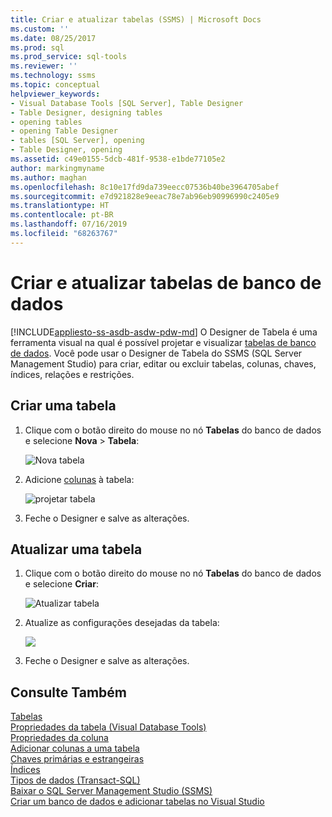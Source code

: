 ```yaml
---
title: Criar e atualizar tabelas (SSMS) | Microsoft Docs
ms.custom: ''
ms.date: 08/25/2017
ms.prod: sql
ms.prod_service: sql-tools
ms.reviewer: ''
ms.technology: ssms
ms.topic: conceptual
helpviewer_keywords:
- Visual Database Tools [SQL Server], Table Designer
- Table Designer, designing tables
- opening tables
- opening Table Designer
- tables [SQL Server], opening
- Table Designer, opening
ms.assetid: c49e0155-5dcb-481f-9538-e1bde77105e2
author: markingmyname
ms.author: maghan
ms.openlocfilehash: 8c10e17fd9da739eecc07536b40be3964705abef
ms.sourcegitcommit: e7d921828e9eeac78e7ab96eb90996990c2405e9
ms.translationtype: HT
ms.contentlocale: pt-BR
ms.lasthandoff: 07/16/2019
ms.locfileid: "68263767"
---
```

# <a name="create-and-update-database-tables"></a>Criar e atualizar tabelas de banco de dados
[!INCLUDE[appliesto-ss-asdb-asdw-pdw-md](../../includes/appliesto-ss-asdb-asdw-pdw-md.md)]
O Designer de Tabela é uma ferramenta visual na qual é possível projetar e visualizar [tabelas de banco de dados](../../relational-databases/tables/tables.md). Você pode usar o Designer de Tabela do SSMS (SQL Server Management Studio) para criar, editar ou excluir tabelas, colunas, chaves, índices, relações e restrições.  

  
## <a name="create-a-table"></a>Criar uma tabela  
  
1. Clique com o botão direito do mouse no nó **Tabelas** do banco de dados e selecione **Nova** > **Tabela**:  
  
    ![Nova tabela](../media/design-tables/new-table.png)
  
1. Adicione [colunas](column-properties-visual-database-tools.md) à tabela:
  
    ![projetar tabela](../media/design-tables/new-table2.png)

1. Feche o Designer e salve as alterações.
  
## <a name="update-a-table"></a>Atualizar uma tabela  
  
1. Clique com o botão direito do mouse no nó **Tabelas** do banco de dados e selecione **Criar**:  
  
   ![Atualizar tabela](../media/design-tables/update-table.png)

1. Atualize as configurações desejadas da tabela:

   ![](../media/design-tables/update-table2.png)

1. Feche o Designer e salve as alterações.

## <a name="see-also"></a>Consulte Também

[Tabelas](../../relational-databases/tables/tables.md)  
[Propriedades da tabela &#40;Visual Database Tools&#41;](../../ssms/visual-db-tools/table-properties-visual-database-tools.md)  
[Propriedades da coluna](column-properties-visual-database-tools.md)  
[Adicionar colunas a uma tabela](../../relational-databases/tables/add-columns-to-a-table-database-engine.md)  
[Chaves primárias e estrangeiras](../../relational-databases/tables/primary-and-foreign-key-constraints.md)  
[Índices](../../relational-databases/indexes/indexes.md)  
[Tipos de dados (Transact-SQL)](../../t-sql/data-types/data-types-transact-sql.md)  
[Baixar o SQL Server Management Studio (SSMS)](../download-sql-server-management-studio-ssms.md)  
[Criar um banco de dados e adicionar tabelas no Visual Studio](/visualstudio/data-tools/create-a-sql-database-by-using-a-designer)
